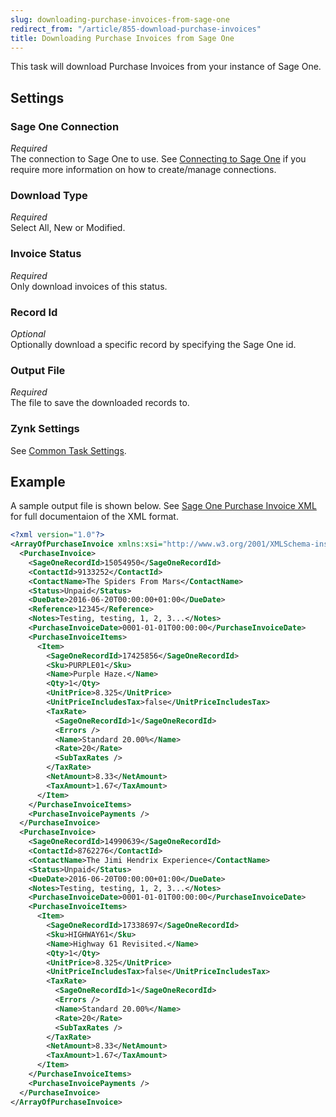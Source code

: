 ```yaml
---
slug: downloading-purchase-invoices-from-sage-one
redirect_from: "/article/855-download-purchase-invoices"
title: Downloading Purchase Invoices from Sage One
---
```

This task will download Purchase Invoices from your instance of Sage One.

## Settings
### Sage One Connection
_Required_  
The connection to Sage One to use. See [Connecting to Sage One](connecting-to-sage-one) if you require more information on how to create/manage connections.

### Download Type
_Required_  
Select All, New or Modified.

### Invoice Status
_Required_  
Only download invoices of this status.

### Record Id
_Optional_  
Optionally download a specific record by specifying the Sage One id.

### Output File
_Required_  
The file to save the downloaded records to.

### Zynk Settings
See [Common Task Settings](common-task-settings).

## Example
A sample output file is shown below. See [Sage One Purchase Invoice XML](sage-one-purchase-invoice-xml) for full documentaion of the XML format.
```xml
<?xml version="1.0"?>
<ArrayOfPurchaseInvoice xmlns:xsi="http://www.w3.org/2001/XMLSchema-instance" xmlns:xsd="http://www.w3.org/2001/XMLSchema">
  <PurchaseInvoice>
    <SageOneRecordId>15054950</SageOneRecordId>
    <ContactId>9133252</ContactId>
    <ContactName>The Spiders From Mars</ContactName>
    <Status>Unpaid</Status>
    <DueDate>2016-06-20T00:00:00+01:00</DueDate>
    <Reference>12345</Reference>
    <Notes>Testing, testing, 1, 2, 3...</Notes>
    <PurchaseInvoiceDate>0001-01-01T00:00:00</PurchaseInvoiceDate>
    <PurchaseInvoiceItems>
      <Item>
        <SageOneRecordId>17425856</SageOneRecordId>
        <Sku>PURPLE01</Sku>
        <Name>Purple Haze.</Name>
        <Qty>1</Qty>
        <UnitPrice>8.325</UnitPrice>
        <UnitPriceIncludesTax>false</UnitPriceIncludesTax>
        <TaxRate>
          <SageOneRecordId>1</SageOneRecordId>
          <Errors />
          <Name>Standard 20.00%</Name>
          <Rate>20</Rate>
          <SubTaxRates />
        </TaxRate>
        <NetAmount>8.33</NetAmount>
        <TaxAmount>1.67</TaxAmount>
      </Item>
    </PurchaseInvoiceItems>
    <PurchaseInvoicePayments />
  </PurchaseInvoice>
  <PurchaseInvoice>
    <SageOneRecordId>14990639</SageOneRecordId>
    <ContactId>8762276</ContactId>
    <ContactName>The Jimi Hendrix Experience</ContactName>
    <Status>Unpaid</Status>
    <DueDate>2016-06-20T00:00:00+01:00</DueDate>
    <Notes>Testing, testing, 1, 2, 3...</Notes>
    <PurchaseInvoiceDate>0001-01-01T00:00:00</PurchaseInvoiceDate>
    <PurchaseInvoiceItems>
      <Item>
        <SageOneRecordId>17338697</SageOneRecordId>
        <Sku>HIGHWAY61</Sku>
        <Name>Highway 61 Revisited.</Name>
        <Qty>1</Qty>
        <UnitPrice>8.325</UnitPrice>
        <UnitPriceIncludesTax>false</UnitPriceIncludesTax>
        <TaxRate>
          <SageOneRecordId>1</SageOneRecordId>
          <Errors />
          <Name>Standard 20.00%</Name>
          <Rate>20</Rate>
          <SubTaxRates />
        </TaxRate>
        <NetAmount>8.33</NetAmount>
        <TaxAmount>1.67</TaxAmount>
      </Item>
    </PurchaseInvoiceItems>
    <PurchaseInvoicePayments />
  </PurchaseInvoice>
</ArrayOfPurchaseInvoice>
```